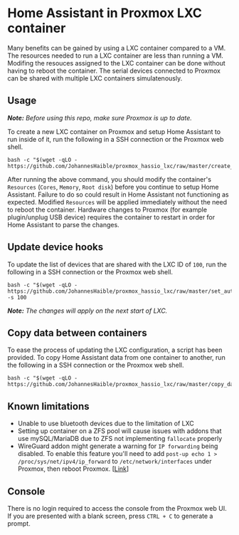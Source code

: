 # Home Assistant in Proxmox LXC container

Many benefits can be gained by using a LXC container compared to a VM. The resources needed to run a LXC container are less than running a VM. Modifing the resouces assigned to the LXC container can be done without having to reboot the container. The serial devices connected to Proxmox can be shared with multiple LXC containers simulatenously.

## Usage

***Note:*** _Before using this repo, make sure Proxmox is up to date._

To create a new LXC container on Proxmox and setup Home Assistant to run inside of it, run the following in a SSH connection or the Proxmox web shell.

```
bash -c "$(wget -qLO - https://github.com/JohannesHaible/proxmox_hassio_lxc/raw/master/create_container.sh)"
```

After running the above command, you should modify the container's `Resources` (`Cores`, `Memory`, `Root disk`) before you continue to setup Home Assistant. Failure to do so could result in Home Assistant not functioning as expected. Modified `Resources` will be applied immediately without the need to reboot the container. Hardware changes to Proxmox (for example plugin/unplug USB device) requires the container to restart in order for Home Assistant to parse the changes.

## Update device hooks

To update the list of devices that are shared with the LXC ID of `100`, run the following in a SSH connection or the Proxmox web shell.

```
bash -c "$(wget -qLO - https://github.com/JohannesHaible/proxmox_hassio_lxc/raw/master/set_autodev_hook.sh)" -s 100
```

***Note:*** _The changes will apply on the next start of LXC._

## Copy data between containers

To ease the process of updating the LXC configuration, a script has been provided. To copy Home Assistant data from one container to another, run the following in a SSH connection or the Proxmox web shell.

```
bash -c "$(wget -qLO - https://github.com/JohannesHaible/proxmox_hassio_lxc/raw/master/copy_data.sh)"
```

## Known limitations

- Unable to use bluetooth devices due to the limitation of LXC
- Setting up container on a ZFS pool will cause issues with addons that use mySQL/MariaDB due to ZFS not implementing `fallocate` properly
- WireGuard addon might generate a warning for `IP forwarding` being disabled. To enable this feature you'll need to add `post-up echo 1 > /proc/sys/net/ipv4/ip_forward` to `/etc/network/interfaces` under Proxmox, then reboot Proxmox. [[Link](https://pve.proxmox.com/wiki/Network_Configuration#_masquerading_nat_with_tt_span_class_monospaced_iptables_span_tt)] 

## Console

There is no login required to access the console from the Proxmox web UI. If you are presented with a blank screen, press `CTRL + C` to generate a prompt.
